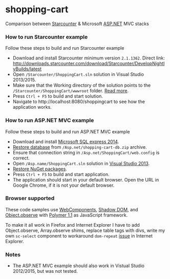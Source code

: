 # shopping-cart
Comparison between [Starcounter](http://starcounter.io/) &amp; Microsoft [ASP.NET](http://www.asp.net/) MVC stacks

### How to run Starcounter example

Follow these steps to build and run Starcounter example

- Download and install Starcounter minimum version `2.1.1362`. Direct link: http://downloads.starcounter.com/download/Starcounter/DevelopNightlyBuilds/latest
- Open `/Starcounter/ShoppingCart.sln` solution in Visual Studio 2013/2015.
- Make sure that the Working directory of the solution points to the `/Starcounter/ShoppingCart/wwwroot` folder. [Read more](https://github.com/Starcounter/Starcounter/wiki/Using-the-internal-web-server).
- Press `Ctrl + F5` to build and start solution.
- Navigate to http://localhost:8080/shoppingcart to see how the application works.

### How to run ASP.NET MVC example

Follow these steps to build and run ASP.NET MVC example

- Download and install [Microsoft SQL express 2014](http://www.microsoft.com/en-us/download/details.aspx?id=42299).
- [Restore database](https://msdn.microsoft.com/en-us/library/ms177429.aspx) from `/Asp.net/shopping-cart-db.zip` archive.
- Ensure that connection string in `/Asp.net/ShoppingCart/web.config` is correct.
- Open `/Asp.name/ShoppingCart.sln` solution in [Visual Studio 2013](https://www.visualstudio.com/en-us/news/vs2013-community-vs.aspx).
- [Restore NuGet packages](http://stackoverflow.com/questions/26315756/enable-nuget-package-restore-on-visual-studio-2013).
- Press `Ctrl + F5` to build and start application.
- The application should start in your default browser. Open the URL in Google Chrome, if it is not your default browser.

### Browser supported

These code samples use [WebComponents](http://webcomponents.org/), [Shadow DOM](http://w3c.github.io/webcomponents/spec/shadow/), and [Object.observe](https://developer.mozilla.org/en-US/docs/Web/JavaScript/Reference/Global_Objects/Object/observe) with [Polymer 1.1](https://www.polymer-project.org/1.0/) as JavaScript framework.

To make it all work in Firefox and Internet Explorer I have to add Object.observe, Array.observe shims, replace table tags with divs, write my own `sc-select` component to workaround `dom-repeat` [issue](https://github.com/Polymer/polymer/issues/1567) in Internet Explorer.

### Notes

- The ASP.NET MVC example should also work in Vistual Studio 2012/2015, but was not tested.